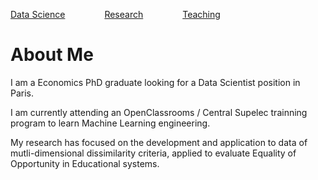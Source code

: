 <HTML>

<a href="launch.py">Data Science</a>&nbsp;&nbsp;&nbsp;&nbsp;&nbsp;&nbsp;&nbsp;&nbsp;&nbsp;&nbsp;&nbsp;&nbsp;&nbsp;&nbsp;&nbsp;&nbsp;<a href="NotHomePage.html">Research</a>&nbsp;&nbsp;&nbsp;&nbsp;&nbsp;&nbsp;&nbsp;&nbsp;&nbsp;&nbsp;&nbsp;&nbsp;&nbsp;&nbsp;&nbsp;&nbsp;<a href="NotHomePage.html">Teaching</a>



<body>
<h1> About Me </h1>

<p>I am a Economics PhD graduate looking for a Data Scientist position in Paris.</p>

<p>I am currently attending an OpenClassrooms / Central Supelec trainning program to learn Machine Learning engineering.</p>

<p>My research has focused on the development and application to data of mutli-dimensional dissimilarity criteria, applied to evaluate Equality of Opportunity in      Educational systems.</p>
</body>

</HTML>
